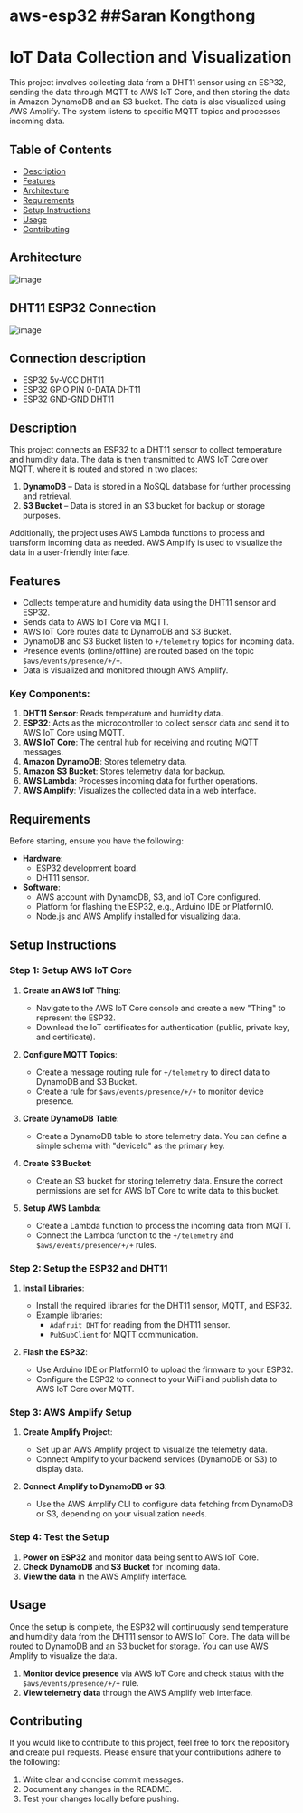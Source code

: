 # aws-esp32 ##Saran Kongthong


# IoT Data Collection and Visualization

This project involves collecting data from a DHT11 sensor using an ESP32, sending the data through MQTT to AWS IoT Core, and then storing the data in Amazon DynamoDB and an S3 bucket. The data is also visualized using AWS Amplify. The system listens to specific MQTT topics and processes incoming data.

## Table of Contents

- [Description](#description)
- [Features](#features)
- [Architecture](#architecture)
- [Requirements](#requirements)
- [Setup Instructions](#setup-instructions)
- [Usage](#usage)
- [Contributing](#contributing)



## Architecture




![image](https://github.com/user-attachments/assets/c230aaad-1404-407a-993d-5d84c6213af1)


## DHT11 ESP32 Connection


![image](https://github.com/user-attachments/assets/10fe7c40-57bd-4a20-9fad-4b8345b25c42)

## Connection description
- ESP32 5v-VCC DHT11 
- ESP32 GPIO PIN 0-DATA DHT11
- ESP32 GND-GND DHT11




## Description

This project connects an ESP32 to a DHT11 sensor to collect temperature and humidity data. The data is then transmitted to AWS IoT Core over MQTT, where it is routed and stored in two places:
1. **DynamoDB** – Data is stored in a NoSQL database for further processing and retrieval.
2. **S3 Bucket** – Data is stored in an S3 bucket for backup or storage purposes.
   
Additionally, the project uses AWS Lambda functions to process and transform incoming data as needed. AWS Amplify is used to visualize the data in a user-friendly interface.

## Features

- Collects temperature and humidity data using the DHT11 sensor and ESP32.
- Sends data to AWS IoT Core via MQTT.
- AWS IoT Core routes data to DynamoDB and S3 Bucket.
- DynamoDB and S3 Bucket listen to `+/telemetry` topics for incoming data.
- Presence events (online/offline) are routed based on the topic `$aws/events/presence/+/+`.
- Data is visualized and monitored through AWS Amplify.


### Key Components:
1. **DHT11 Sensor**: Reads temperature and humidity data.
2. **ESP32**: Acts as the microcontroller to collect sensor data and send it to AWS IoT Core using MQTT.
3. **AWS IoT Core**: The central hub for receiving and routing MQTT messages.
4. **Amazon DynamoDB**: Stores telemetry data.
5. **Amazon S3 Bucket**: Stores telemetry data for backup.
6. **AWS Lambda**: Processes incoming data for further operations.
7. **AWS Amplify**: Visualizes the collected data in a web interface.

## Requirements

Before starting, ensure you have the following:

- **Hardware**:
  - ESP32 development board.
  - DHT11 sensor.
- **Software**:
  - AWS account with DynamoDB, S3, and IoT Core configured.
  - Platform for flashing the ESP32, e.g., Arduino IDE or PlatformIO.
  - Node.js and AWS Amplify installed for visualizing data.

## Setup Instructions

### Step 1: Setup AWS IoT Core

1. **Create an AWS IoT Thing**:
   - Navigate to the AWS IoT Core console and create a new "Thing" to represent the ESP32.
   - Download the IoT certificates for authentication (public, private key, and certificate).

2. **Configure MQTT Topics**:
   - Create a message routing rule for `+/telemetry` to direct data to DynamoDB and S3 Bucket.
   - Create a rule for `$aws/events/presence/+/+` to monitor device presence.

3. **Create DynamoDB Table**:
   - Create a DynamoDB table to store telemetry data. You can define a simple schema with "deviceId" as the primary key.

4. **Create S3 Bucket**:
   - Create an S3 bucket for storing telemetry data. Ensure the correct permissions are set for AWS IoT Core to write data to this bucket.

5. **Setup AWS Lambda**:
   - Create a Lambda function to process the incoming data from MQTT.
   - Connect the Lambda function to the `+/telemetry` and `$aws/events/presence/+/+` rules.

### Step 2: Setup the ESP32 and DHT11

1. **Install Libraries**:
   - Install the required libraries for the DHT11 sensor, MQTT, and ESP32.
   - Example libraries:
     - `Adafruit DHT` for reading from the DHT11 sensor.
     - `PubSubClient` for MQTT communication.

2. **Flash the ESP32**:
   - Use Arduino IDE or PlatformIO to upload the firmware to your ESP32.
   - Configure the ESP32 to connect to your WiFi and publish data to AWS IoT Core over MQTT.

### Step 3: AWS Amplify Setup

1. **Create Amplify Project**:
   - Set up an AWS Amplify project to visualize the telemetry data.
   - Connect Amplify to your backend services (DynamoDB or S3) to display data.

2. **Connect Amplify to DynamoDB or S3**:
   - Use the AWS Amplify CLI to configure data fetching from DynamoDB or S3, depending on your visualization needs.

### Step 4: Test the Setup

1. **Power on ESP32** and monitor data being sent to AWS IoT Core.
2. **Check DynamoDB** and **S3 Bucket** for incoming data.
3. **View the data** in the AWS Amplify interface.

## Usage

Once the setup is complete, the ESP32 will continuously send temperature and humidity data from the DHT11 sensor to AWS IoT Core. The data will be routed to DynamoDB and an S3 bucket for storage. You can use AWS Amplify to visualize the data.

1. **Monitor device presence** via AWS IoT Core and check status with the `$aws/events/presence/+/+` rule.
2. **View telemetry data** through the AWS Amplify web interface.

## Contributing

If you would like to contribute to this project, feel free to fork the repository and create pull requests. Please ensure that your contributions adhere to the following:

1. Write clear and concise commit messages.
2. Document any changes in the README.
3. Test your changes locally before pushing.



